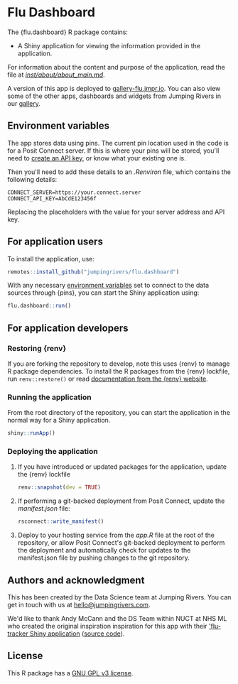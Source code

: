 # Flu Dashboard

The {flu.dashboard} R package contains:

- A Shiny application for viewing the information provided in the application.

For information about the content and purpose of the application, read the file at [_inst/about/about_main.md_](inst/about/about_main.md).

A version of this app is deployed to [gallery-flu.jmpr.io](https://gallery-flu.jmpr.io/).
You can also view some of the other apps, dashboards and widgets from Jumping Rivers in our [gallery](https://www.jumpingrivers.com/data-science/gallery/).

## Environment variables

The app stores data using pins.
The current pin location used in the code is for a Posit Connect server.
If this is where your pins will be stored, you'll need to [create an API key](https://docs.posit.co/connect/user/api-keys/#api-keys-creating), or know what your existing one is.

Then you'll need to add these details to an _.Renviron_ file, which contains the following details:

```
CONNECT_SERVER=https://your.connect.server
CONNECT_API_KEY=AbCdE123456f
```

Replacing the placeholders with the value for your server address and API key.

## For application users

To install the application, use:

```r
remotes::install_github("jumpingrivers/flu.dashboard")
```

With any necessary [environment variables](#environment-variables) set to connect to the data sources through {pins}, you can start the Shiny application using:

```r
flu.dashboard::run()
```

## For application developers

### Restoring {renv}

If you are forking the repository to develop, note this uses {renv} to manage R package dependencies.
To install the R packages from the {renv} lockfile, run `renv::restore()` or read [documentation from the {renv} website](https://rstudio.github.io/renv/#workflow).

### Running the application

From the root directory of the repository, you can start the application in the normal way for a Shiny application.

```r
shiny::runApp()
```

### Deploying the application

1. If you have introduced or updated packages for the application, update the {renv} lockfile

    ```r
    renv::snapshot(dev = TRUE)
    ```

1. If performing a git-backed deployment from Posit Connect, update the _manifest.json_ file:

    ```r
    rsconnect::write_manifest()
    ```

1. Deploy to your hosting service from the *app.R* file at the root of the repository, or allow Posit Connect's git-backed deployment to perform the deployment and automatically check for updates to the manifest.json file by pushing changes to the git repository.

## Authors and acknowledgment

This has been created by the Data Science team at Jumping Rivers.
You can get in touch with us at [hello@jumpingrivers.com](mailto:hello@jumpingrivers.com).

We'd like to thank Andy McCann and the DS Team within NUCT at NHS ML who created the original inspiration inspiration for this app with their ['flu-tracker Shiny application](https://nhsml-nuct.shinyapps.io/NationalFlu/) ([source code](https://github.com/MLCSU/NationalFlu)).

## License

This R package has a [GNU GPL v3 license](LICENSE.md).
